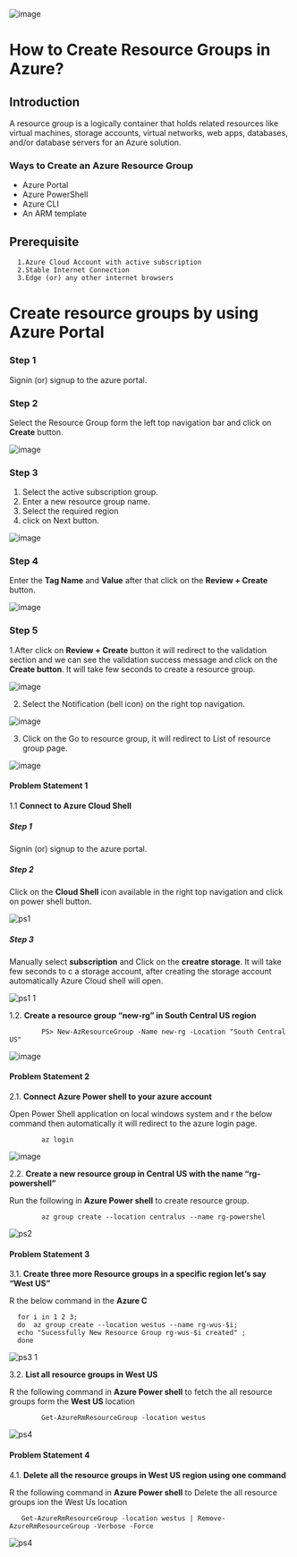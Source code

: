 ![image](https://user-images.githubusercontent.com/46291282/123545171-5fe5b580-d774-11eb-9b8f-5597625b7b81.png)

# How to Create Resource Groups in Azure?

## Introduction

A resource group is a logically container that holds related resources like virtual machines, storage accounts, virtual networks, 
web apps, databases, and/or database servers  for an Azure solution. 

      
### Ways to Create an Azure Resource Group
- Azure Portal
- Azure PowerShell
- Azure CLI
- An ARM template

## Prerequisite

      1.Azure Cloud Account with active subscription
      2.Stable Internet Connection
      3.Edge (or) any other internet browsers

#  Create resource groups by using Azure Portal

### Step 1 
Signin (or) signup to the azure portal.

### Step 2   
Select the Resource Group form the left top navigation bar and click on **Create** button.  
 
![image](https://user-images.githubusercontent.com/46291282/123547761-a68cdd00-d77f-11eb-9e90-d650a1b817fc.png)


### Step 3 
1. Select the active subscription group.
2. Enter a new resource group name.
3. Select the required region
4. click on Next button.

![image](https://user-images.githubusercontent.com/46291282/123547773-b1e00880-d77f-11eb-923e-bc8c2b957b07.png)

### Step 4 
Enter the **Tag Name** and **Value** after that click on the **Review + Create** button.

![image](https://user-images.githubusercontent.com/46291282/123547786-bad0da00-d77f-11eb-8c34-e3dd4bce65df.png)


### Step 5 

1.After click on **Review + Create** button it will redirect to the validation section and we can see the validation success message and  click on the **Create button**. 
It will take few seconds to create a resource group. 

![image](https://user-images.githubusercontent.com/46291282/123547797-c8865f80-d77f-11eb-9fa6-be1b7a3ada32.png)

2. Select the Notification (bell icon) on the right top navigation.

![image](https://user-images.githubusercontent.com/46291282/123547806-d20fc780-d77f-11eb-8611-84d6777f1ccc.png)

3. Click on the Go to resource group, it will redirect to List of resource group page. 

![image](https://user-images.githubusercontent.com/46291282/123547811-d89e3f00-d77f-11eb-9740-43a25c567ee0.png)

 

#### Problem Statement 1 


 

1.1 **Connect to Azure Cloud Shell**

##### Step 1 
Signin (or) signup to the azure portal. 

##### Step 2

Click on the **Cloud Shell** icon available in the right top navigation and click on power shell button. 

![ps1](https://user-images.githubusercontent.com/46291282/123557391-44979c00-d7ae-11eb-80ac-a8af51515128.png)

##### Step 3 
Manually select **subscription** and Click on the **creatre storage**. It will take few seconds to c a storage account, after creating the 
storage account automatically Azure Cloud shell will open. 

![ps1 1](https://user-images.githubusercontent.com/46291282/123557396-4d886d80-d7ae-11eb-956d-3ec4141ce6a7.png)


1.2. **Create a resource group “new-rg” in South Central US region**

            PS> New-AzResourceGroup -Name new-rg -Location "South Central US"

![image](https://user-images.githubusercontent.com/46291282/123557500-b7a11280-d7ae-11eb-9951-12fd6e0c07df.png)

      
####  Problem Statement 2 
    

2.1. **Connect Azure Power shell to your azure account**

Open Power Shell application on local windows system and r the below command then automatically it will redirect to the azure login page.

            az login

![image](https://user-images.githubusercontent.com/46291282/123557480-9c360780-d7ae-11eb-9bbf-5c94b6cab633.png)


      
2.2. **Create a new resource group in Central US with the name “rg-powershell”**

Run the following in **Azure Power shell** to create resource group.

            az group create --location centralus --name rg-powershel

![ps2](https://user-images.githubusercontent.com/46291282/123557353-1ca83880-d7ae-11eb-9963-ecd5a90e9c78.png)


#### Problem Statement 3 
 
3.1. **Create three more Resource groups in a specific region let’s say “West US”** 

R the below command in the **Azure C**

      for i in 1 2 3; 
      do  az group create --location westus --name rg-wus-$i; 
      echo "Sucessfully New Resource Group rg-wus-$i created" ; 
      done

![ps3 1](https://user-images.githubusercontent.com/46291282/123557312-e074d800-d7ad-11eb-966d-47eddfcc9786.png)

3.2. **List all resource groups in West US** 

R the following command in **Azure Power shell** to fetch the all 
resource groups form the **West US** location


            Get-AzureRmResourceGroup -location westus

![ps4](https://user-images.githubusercontent.com/46291282/123557288-b15e6680-d7ad-11eb-9a5e-f3cd6c1c3d15.png)


 #### Problem Statement 4
  
4.1. **Delete all the resource groups in West US region using one command**

  R the following command in **Azure Power shell** to Delete the all resource groups ion the West Us location

       Get-AzureRmResourceGroup -location westus | Remove-AzureRmResourceGroup -Verbose -Force

![ps4](https://user-images.githubusercontent.com/46291282/123557255-82e08b80-d7ad-11eb-9d39-5fd9244d2e8d.png)

